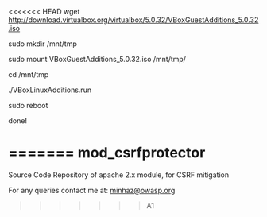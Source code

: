 <<<<<<< HEAD
wget http://download.virtualbox.org/virtualbox/5.0.32/VBoxGuestAdditions_5.0.32.iso

sudo mkdir /mnt/tmp

sudo mount VBoxGuestAdditions_5.0.32.iso /mnt/tmp/

cd /mnt/tmp

./VBoxLinuxAdditions.run

sudo reboot

done!

=======
mod_csrfprotector
=================

Source Code Repository of apache 2.x module, for CSRF mitigation


For any queries contact me at: minhaz@owasp.org
>>>>>>> A1
